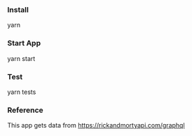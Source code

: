 ### Install

yarn

### Start App

yarn start

### Test

yarn tests

### Reference

This app gets data from https://rickandmortyapi.com/graphql
